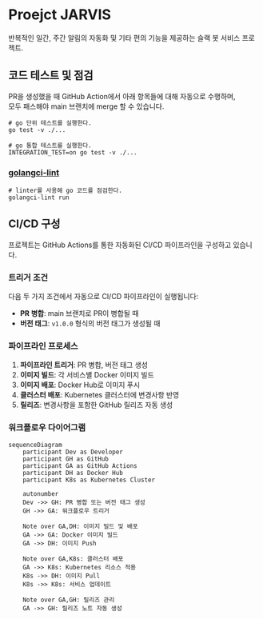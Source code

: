 # Proejct JARVIS

반복적인 일간, 주간 알림의 자동화 및 기타 편의 기능을 제공하는 슬랙 봇 서비스 프로젝트.

## 코드 테스트 및 점검

PR을 생성했을 때 GitHub Action에서 아래 항목들에 대해 자동으로 수행하며,<br>
모두 패스해야 main 브랜치에 merge 할 수 있습니다.

```shell
# go 단위 테스트를 실행한다.
go test -v ./...

# go 통합 테스트를 실행한다.
INTEGRATION_TEST=on go test -v ./...
```

### [golangci-lint](https://github.com/golangci/golangci-lint)

```shell
# linter를 사용해 go 코드를 점검한다.
golangci-lint run
```


## CI/CD 구성

프로젝트는 GitHub Actions를 통한 자동화된 CI/CD 파이프라인을 구성하고 있습니다.

### 트리거 조건

다음 두 가지 조건에서 자동으로 CI/CD 파이프라인이 실행됩니다:

- **PR 병합**: main 브랜치로 PR이 병합될 때
- **버전 태그**: `v1.0.0` 형식의 버전 태그가 생성될 때

### 파이프라인 프로세스

1. **파이프라인 트리거**: PR 병합, 버전 태그 생성
2. **이미지 빌드**: 각 서비스별 Docker 이미지 빌드
3. **이미지 배포**: Docker Hub로 이미지 푸시
4. **클러스터 배포**: Kubernetes 클러스터에 변경사항 반영
5. **릴리즈**: 변경사항을 포함한 GitHub 릴리즈 자동 생성

### 워크플로우 다이어그램

```mermaid
sequenceDiagram
	participant Dev as Developer
	participant GH as GitHub
	participant GA as GitHub Actions
	participant DH as Docker Hub
	participant K8s as Kubernetes Cluster

	autonumber
	Dev ->> GH: PR 병합 또는 버전 태그 생성
	GH ->> GA: 워크플로우 트리거

	Note over GA,DH: 이미지 빌드 및 배포
	GA ->> GA: Docker 이미지 빌드
	GA ->> DH: 이미지 Push

	Note over GA,K8s: 클러스터 배포
	GA ->> K8s: Kubernetes 리소스 적용
	K8s ->> DH: 이미지 Pull
	K8s ->> K8s: 서비스 업데이트

	Note over GA,GH: 릴리즈 관리
	GA ->> GH: 릴리즈 노트 자동 생성
```
